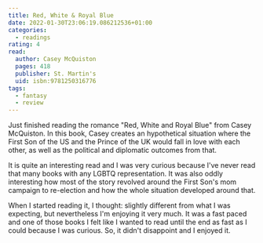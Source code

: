 ```yaml
---
title: Red, White & Royal Blue
date: 2022-01-30T23:06:19.086212536+01:00
categories:
  - readings
rating: 4
read:
  author: Casey McQuiston
  pages: 418
  publisher: St. Martin's
  uid: isbn:9781250316776
tags:
  - fantasy
  - review
---
```


Just finished reading the romance "Red, White and Royal Blue" from Casey McQuiston. In this book, Casey creates an hypothetical situation where the First Son of the US and the Prince of the UK would fall in love with each other, as well as the political and diplomatic outcomes from that.

<!--more-->

It is quite an interesting read and I was very curious because I've never read that many books with any LGBTQ representation. It was also oddly interesting how most of the story revolved around the First Son's mom campaign to re-election and how the whole situation developed around that.

When I started reading it, I thought: slightly different from what I was expecting, but nevertheless I'm enjoying it very much. It was a fast paced and one of those books I felt like I wanted to read until the end as fast as I could because I was curious. So, it didn't disappoint and I enjoyed it.

